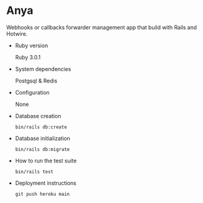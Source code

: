 # Anya

Webhooks or callbacks forwarder management app that build with Rails and Hotwire.

* Ruby version

  Ruby 3.0.1

* System dependencies

  Postgsql & Redis

* Configuration

  None

* Database creation

  ```
  bin/rails db:create
  ```

* Database initialization

  ```
  bin/rails db:migrate
  ```

* How to run the test suite

  ```
  bin/rails test
  ```

* Deployment instructions

  ```
  git push heroku main
  ```